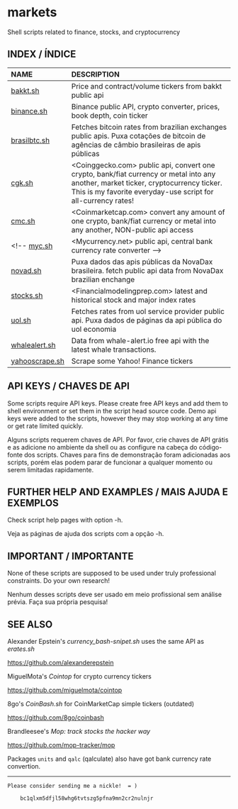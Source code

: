 # markets
Shell scripts related to finance, stocks, and cryptocurrency

<!--
![ScreenShot](git_screenshot1.png)
Fig. 1. Scripts on display: binance.sh, bitfinex.sh, binfo.sh,
bitstamp.sh, cgk.sh, cmc.sh and others.
-->

## INDEX / ÍNDICE

NAME | DESCRIPTION
:-------------|:-----------
[bakkt.sh](bakkt.sh) | Price and contract/volume tickers from bakkt public api
[binance.sh](binance.sh) |  Binance public API, crypto converter, prices, book depth, coin ticker
[brasilbtc.sh](brasilbtc.sh) | Fetches bitcoin rates from brazilian exchanges public apis. Puxa cotações de bitcoin de agências de câmbio brasileiras de apis públicas
[cgk.sh](cgk.sh) | <Coinggecko.com> public api, convert one crypto, bank/fiat currency or metal into any another, market ticker, cryptocurrency ticker. This is my favorite everyday-use script for all-currency rates!
[cmc.sh](cmc.sh) |  <Coinmarketcap.com> convert any amount of one crypto, bank/fiat currency or metal into any another, NON-public api access
<!-- [myc.sh](myc.sh) | <Mycurrency.net> public api, central bank currency rate converter -->
[novad.sh](novad.sh) | Puxa dados das apis públicas da NovaDax brasileira. fetch public api data from NovaDax brazilian enchange
[stocks.sh](stocks.sh) | <Financialmodelingprep.com> latest and historical stock and major index rates
[uol.sh](uol.sh) | Fetches rates from uol service provider public api. Puxa dados de páginas da api pública do uol economia
[whalealert.sh](whalealert.sh) | Data from whale-alert.io free api with the latest whale transactions.
[yahooscrape.sh](yahooscrape.sh) | Scrape some Yahoo! Finance tickers

<!--
[ourominas.sh](ourominas.sh) | Ourominas (precious metals exchange) rates public api. Pega taxas da api pública da Ouro Minas
[parmetal.sh](parmetal.sh) | Parmetal (precious metals exchange) rates public api. Pega taxas da api pública da Parmetal
-->

## API KEYS / CHAVES DE API

Some scripts require API keys.
Please create free API keys and add them to shell environment or set
them in the script head source code. Demo api keys were added to the scripts,
however they may stop working at any time or get rate limited quickly.

Alguns scripts requerem chaves de API.
Por favor, crie chaves de API grátis e as adicione no ambiente da shell
ou as configure na cabeça do código-fonte dos scripts. Chaves para fins
de demonstração foram adicionadas aos scripts, porém elas podem parar 
de funcionar a qualquer momento ou serem limitadas rapidamente.


## FURTHER HELP AND EXAMPLES / MAIS AJUDA E EXEMPLOS

Check script help pages with option -h.

Veja as páginas de ajuda dos scripts com a opção -h. 


## IMPORTANT / IMPORTANTE

None of these scripts are supposed to be used under truly professional constraints. Do your own research!

Nenhum desses scripts deve ser usado em meio profissional sem análise prévia. Faça sua própria pesquisa!


## SEE ALSO

Alexander Epstein's _currency_bash-snipet.sh_ uses the same API as _erates.sh_

<https://github.com/alexanderepstein>

MiguelMota's _Cointop_ for crypto currency tickers

<https://github.com/miguelmota/cointop>

8go's _CoinBash.sh_ for CoinMarketCap simple tickers (outdated)

<https://github.com/8go/coinbash> 

Brandleesee's _Mop: track stocks the hacker way_

<https://github.com/mop-tracker/mop>

Packages `units` and `qalc` (qalculate) also have got
bank currency rate convertion.


---

    Please consider sending me a nickle!  = )

        bc1qlxm5dfjl58whg6tvtszg5pfna9mn2cr2nulnjr

